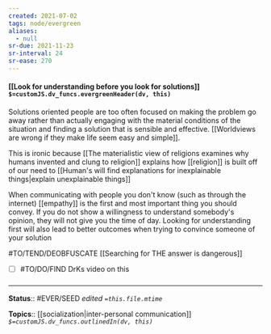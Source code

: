 ```yaml
---
created: 2021-07-02
tags: node/evergreen
aliases:
  - null
sr-due: 2021-11-23
sr-interval: 24
sr-ease: 270
---
```


#### [[Look for understanding before you look for solutions]] `$=customJS.dv_funcs.evergreenHeader(dv, this)`

Solutions oriented people are too often focused on making the problem go away rather than actually engaging with the material conditions of the situation and finding a solution that is sensible and effective. [[Worldviews are wrong if they make life seem easy and simple]]. 

This is ironic because [[The materialistic view of religions examines why humans invented and clung to religion]] explains how [[religion]] is built off of our need to [[Human's will find explanations for inexplainable things|explain unexplainable things]]

When communicating with people you don't know (such as through the internet) [[empathy]] is the first and most important thing you should convey. If you do not show a willingness to understand somebody's opinion, they will not give you the time of day. Looking for understanding first will also lead to better outcomes when trying to convince someone of your solution 

#TO/TEND/DEOBFUSCATE [[Searching for THE answer is dangerous]]

- [ ] #TO/DO/FIND DrKs video on this 

### <hr class="footnote"/>

**Status**:: #EVER/SEED
*edited `=this.file.mtime`*

**Topics**:: [[socialization|inter-personal communication]]
*`$=customJS.dv_funcs.outlinedIn(dv, this)`*
